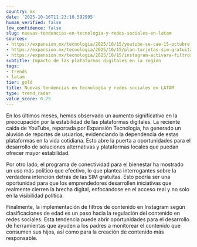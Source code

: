 ```yaml
---
country: mx
date: '2025-10-16T11:23:10.592995'
human_verified: false
low_confidence: false
slug: nuevas-tendencias-en-tecnologia-y-redes-sociales-en-latam
sources:
- https://expansion.mx/tecnologia/2025/10/15/youtube-se-cae-15-octubre
- https://expansion.mx/tecnologia/2025/10/15/plan-tarjetas-sim-gratuitas-no-cerro-brecha-digital
- https://expansion.mx/tecnologia/2025/10/15/instagram-activara-filtros-contenido-por-edad-como-el-cine
subtitle: Impacto de las plataformas digitales en la región
tags:
- trends
- latam
tier: gold
title: Nuevas tendencias en tecnología y redes sociales en LATAM
type: trend_radar
value_score: 0.75
---
```


<p>En los últimos meses, hemos observado un aumento significativo en la preocupación por la estabilidad de las plataformas digitales. La reciente caída de YouTube, reportada por Expansión Tecnología, ha generado un aluvión de reportes de usuarios, evidenciando la dependencia de estas plataformas en la vida cotidiana. Esto abre la puerta a oportunidades para el desarrollo de soluciones alternativas y plataformas locales que puedan ofrecer mayor estabilidad.</p><p>Por otro lado, el programa de conectividad para el bienestar ha mostrado un uso más político que efectivo, lo que plantea interrogantes sobre la verdadera intención detrás de las SIM gratuitas. Esto podría ser una oportunidad para que los emprendedores desarrollen iniciativas que realmente cierren la brecha digital, enfocándose en el acceso real y no solo en la visibilidad política.</p><p>Finalmente, la implementación de filtros de contenido en Instagram según clasificaciones de edad es un paso hacia la regulación del contenido en redes sociales. Esta tendencia puede abrir oportunidades para el desarrollo de herramientas que ayuden a los padres a monitorear el contenido que consumen sus hijos, así como para la creación de contenido más responsable.</p>